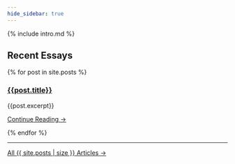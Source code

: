```yaml
---
hide_sidebar: true  
---
```

{% include intro.md %}

<h2 class="bottom15">Recent Essays</h2>
<div class="row bottom15">

{% for post in site.posts %}
  <div class="post-header-home col-sm-4">
    <h3 class="post-title-home"><a href="{{ post.url | prepend:site.baseurl}}">{{post.title}}</a></h3>
    <div class="post-excerpt-home">
      {{post.excerpt}}
        <p class="text-right"><a href="{{ post.url | prepend:site.baseurl}}">Continue Reading &rarr;</a></p>
    </div>
  </div>
{% endfor %}
</div>


<hr>  
<div class="home-read-more">
  <a href="{{ "/archive" | prepend:site.baseurl }}" class="btn btn-primary btn-block btn-lg">All {{ site.posts | size }} Articles →</a>
</div>

